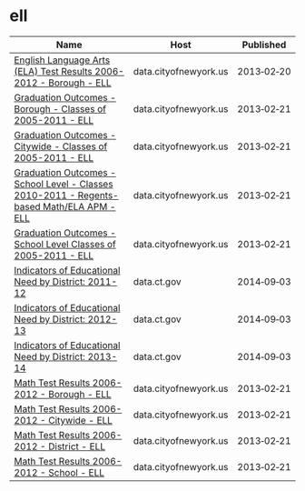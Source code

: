 # ell

Name | Host | Published
---- | ---- | ---------
[English Language Arts (ELA) Test Results 2006-2012 - Borough - ELL](../datasets/h3zm-ta5h.md) | data.cityofnewyork.us | 2013&#x2011;02&#x2011;20
[Graduation Outcomes - Borough - Classes of 2005-2011 - ELL](../datasets/qs5h-jhhg.md) | data.cityofnewyork.us | 2013&#x2011;02&#x2011;21
[Graduation Outcomes - Citywide - Classes of 2005-2011 - ELL](../datasets/38ib-pjw5.md) | data.cityofnewyork.us | 2013&#x2011;02&#x2011;21
[Graduation Outcomes - School Level - Classes 2010-2011 - Regents-based Math/ELA APM - ELL](../datasets/s9xf-ztqu.md) | data.cityofnewyork.us | 2013&#x2011;02&#x2011;21
[Graduation Outcomes - School Level Classes of 2005-2011 - ELL](../datasets/i37z-2ty9.md) | data.cityofnewyork.us | 2013&#x2011;02&#x2011;21
[Indicators of Educational Need by District: 2011-12](../datasets/re57-j6dx.md) | data.ct.gov | 2014&#x2011;09&#x2011;03
[Indicators of Educational Need by District: 2012-13](../datasets/399t-fqcf.md) | data.ct.gov | 2014&#x2011;09&#x2011;03
[Indicators of Educational Need by District: 2013-14](../datasets/ufj7-82t7.md) | data.ct.gov | 2014&#x2011;09&#x2011;03
[Math Test Results 2006-2012 - Borough - ELL](../datasets/5c5x-3qz9.md) | data.cityofnewyork.us | 2013&#x2011;02&#x2011;21
[Math Test Results 2006-2012 - Citywide - ELL](../datasets/ngbi-cq85.md) | data.cityofnewyork.us | 2013&#x2011;02&#x2011;21
[Math Test Results 2006-2012 - District - ELL](../datasets/siju-6isf.md) | data.cityofnewyork.us | 2013&#x2011;02&#x2011;21
[Math Test Results 2006-2012 - School - ELL](../datasets/y8bm-tzs3.md) | data.cityofnewyork.us | 2013&#x2011;02&#x2011;21

